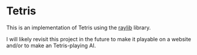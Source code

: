 # Tetris

This is an implementation of Tetris using the [raylib](https://github.com/raysan5/raylib) library. 

I will likely revisit this project in the future to make it playable on a website and/or to make an Tetris-playing AI.
